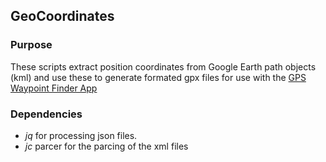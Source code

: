 ## GeoCoordinates


### Purpose
These scripts extract position coordinates from Google Earth path objects (kml)
and use these to generate formated gpx files for use with the
[GPS Waypoint Finder App](https://play.google.com/store/apps)

### Dependencies
- _jq_ for processing json files.
- _jc_ parcer for the parcing of the xml files
